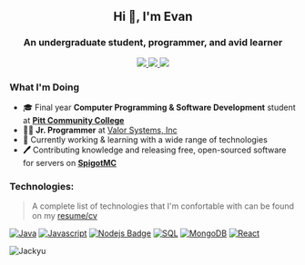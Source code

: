<!-- Title/Subtitle -->
<h2 align="center"> Hi 👋, I'm Evan </h2>
<h3 align="center">An undergraduate student, programmer, and avid learner</h3>


<!-- Links -->
<p align="center">
  <a href="https://www.linkedin.com/in/evan-wright-6b6130194/">
    <img
      src="https://img.shields.io/static/v1?label=&message=+evan-wright&style=flat-square&color=%230e76a8&logo=Linkedin"
    />
  </a>
  <a href="mailto:evanwright@gmail.com" target="_blank">
    <img
      src="https://img.shields.io/static/v1?label=&message=evanwright35%40gmail.com&style=flat-square&color=red&logo=GMail&logoColor=white"
    />
  </a>
  <a href="mailto:evanwright@gmail.com" target="_blank">
    <img
      src="https://img.shields.io/badge/evanwright35-brightgreen?logo=Medium&style=flat-square&logoColor=white"
    />
  </a>
</p>

### What I'm Doing
* 🎓 Final year **Computer Programming & Software Development** student at **[Pitt Community College](https://pittcc.edu)**
* 👨‍💻 **Jr. Programmer** at [Valor Systems, Inc](https://valorsystems.com)
* 🔭 Currently working & learning with a wide range of technologies
* **🖊**  Contributing knowledge and releasing free, open-sourced software for servers on  **[SpigotMC](https://www.spigotmc.org/members/evanthesurfer.97504/)**

### Technologies:
> A complete list of technologies that I'm confortable with can be found on my [resume/cv](resume.com)
> 
[![Java](https://img.shields.io/badge/-Java-61DBFB?style=for-the-badge&labelColor=292929&logo=java&logoColor=007396)](#) 
[![Javascript](https://img.shields.io/badge/-Javascript-F0DB4F?style=for-the-badge&labelColor=292929&logo=javascript&logoColor=F0DB4F)](#) [![Nodejs Badge](https://img.shields.io/badge/-Nodejs-3C873A?style=for-the-badge&labelColor=292929&logo=node.js&logoColor=3C873A)](#) 
[![SQL](https://img.shields.io/badge/-MySQL-4479A1?style=for-the-badge&labelColor=292929&logo=mysql&logoColor=4479A1)](#) 
[![MongoDB](https://img.shields.io/badge/-MongoDB-47A248?style=for-the-badge&labelColor=292929&logo=mongodb&logoColor=47A248)](#) 
[![React](https://img.shields.io/badge/-React-0088CC?style=for-the-badge&labelColor=292929&logo=react&logoColor=61DAFB)](#)

<img align="center" src="https://github-readme-stats.vercel.app/api?username=evancolewright&count_private=true&show_icons=true" alt="Jackyu" />




